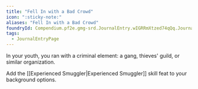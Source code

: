 ```yaml
---
title: "Fell In with a Bad Crowd"
icon: ":sticky-note:"
aliases: "Fell In with a Bad Crowd"
foundryId: Compendium.pf2e.gmg-srd.JournalEntry.wIGRRmXtzed74qQq.JournalEntryPage.EUb7SM2R0FT1q56h
tags:
  - JournalEntryPage
---
```

In your youth, you ran with a criminal element: a gang, thieves' guild, or similar organization.

Add the [[Experienced Smuggler|Experienced Smuggler]] skill feat to your background options.